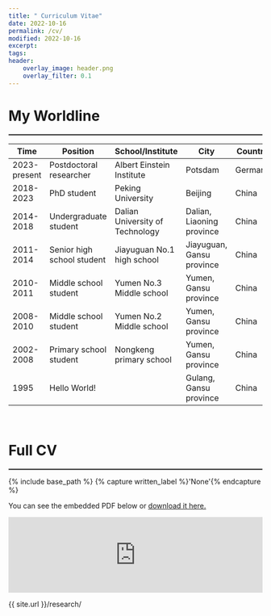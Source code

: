 ```yaml
---
title: " Curriculum Vitae"
date: 2022-10-16
permalink: /cv/
modified: 2022-10-16
excerpt:
tags:
header:
    overlay_image: header.png
    overlay_filter: 0.1 
---
```


# My Worldline
<hr style="border:1px solid gray"> 

| Time         	| Position                   	| School/Institute                	| City                      	| Country 	|
|--------------	|----------------------------	|---------------------------------	|---------------------------	|---------	|
| 2023-present 	| Postdoctoral researcher       | Albert Einstein Institute         | Potsdam                   	| Germany   |
| 2018-2023 	| PhD student                	| Peking University               	| Beijing                   	| China   	|
| 2014-2018    	| Undergraduate student      	| Dalian University of Technology 	| Dalian, Liaoning province 	| China   	|
| 2011-2014    	| Senior high school student 	| Jiayuguan No.1 high school      	| Jiayuguan, Gansu province 	| China   	|
| 2010-2011    	| Middle school student      	| Yumen No.3 Middle school        	| Yumen, Gansu province     	| China   	|
| 2008-2010    	| Middle school student      	| Yumen No.2 Middle school        	| Yumen, Gansu province     	| China   	|
| 2002-2008    	| Primary school student     	| Nongkeng primary school         	| Yumen, Gansu province     	| China   	|
| 1995         	| Hello World!               	|                                 	| Gulang, Gansu province    	| China   	|

<br/>

# Full CV
<hr style="border:1px solid gray"> 

{% include base_path %}
{% capture written_label %}'None'{% endcapture %}

You can see the embedded PDF below or <u><a href="https://gravyong.github.io/cv/Yong.pdf">download it here.</a></u>
<br/>

<embed src="https://gravyong.github.io/cv/Yong.pdf" type="application/pdf" width="100%" />

{{ site.url }}/research/